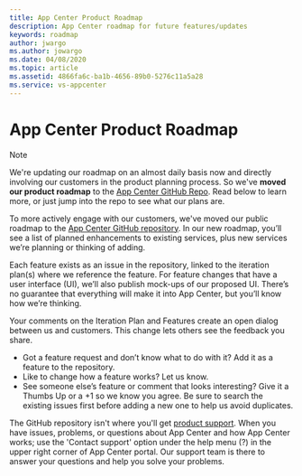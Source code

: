```yaml
---
title: App Center Product Roadmap
description: App Center roadmap for future features/updates
keywords: roadmap
author: jwargo
ms.author: jowargo
ms.date: 04/08/2020
ms.topic: article
ms.assetid: 4866fa6c-ba1b-4656-89b0-5276c11a5a28
ms.service: vs-appcenter
---
```


# App Center Product Roadmap

> [!NOTE]
> We're updating our roadmap on an almost daily basis now and directly involving our customers in the product planning process. So we've **moved our product roadmap** to the [App Center GitHub Repo](https://github.com/Microsoft/appcenter). Read below to learn more, or just jump into the repo to see what our plans are.

To more actively engage with our customers, we've moved our public roadmap to the [App Center GitHub repository](https://github.com/Microsoft/appcenter). In our new roadmap, you’ll see a list of planned enhancements to existing services, plus new services we’re planning or thinking of adding.

Each feature exists as an issue in the repository, linked to the iteration plan(s) where we reference the feature. For feature changes that have a user interface (UI), we’ll also publish mock-ups of our proposed UI. There’s no guarantee that everything will make it into App Center, but you’ll know how we’re thinking.

Your comments on the Iteration Plan and Features create an open dialog between us and customers. This change lets others see the feedback you share.

- Got a feature request and don’t know what to do with it? Add it as a feature to the repository. 
- Like to change how a feature works? Let us know. 
- See someone else’s feature or comment that looks interesting? Give it a Thumbs Up or a +1 so we know you agree. Be sure to search the existing issues first before adding a new one to help us avoid duplicates.

The GitHub repository isn't where you'll get [product support](https://docs.microsoft.com/appcenter/help). When you have issues, problems, or questions about App Center and how App Center works; use the 'Contact support' option under the help menu (?) in the upper right corner of App Center portal. Our support team is there to answer your questions and help you solve your problems.

